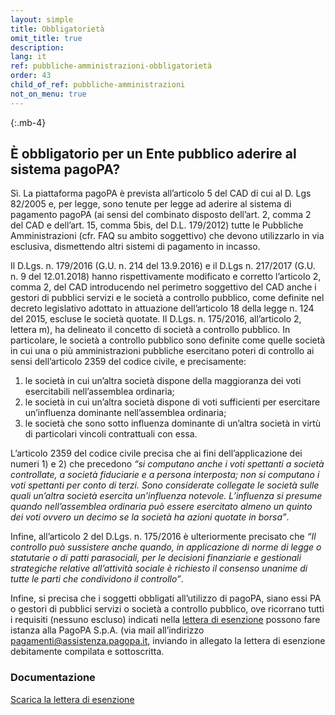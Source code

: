 ```yaml
---
layout: simple
title: Obbligatorietà
omit_title: true
description: 
lang: it
ref: pubbliche-amministrazioni-obbligatorietà
order: 43
child_of_ref: pubbliche-amministrazioni
not_on_menu: true
---
```


{:.mb-4}
## È obbligatorio per un Ente pubblico aderire al sistema pagoPA?

Sì. La piattaforma pagoPA è prevista all’articolo 5 del CAD di cui al D. Lgs 82/2005 e, per legge, sono tenute per legge ad aderire al sistema di pagamento pagoPA (ai sensi del combinato disposto dell’art. 2, comma 2 del CAD e dell’art. 15, comma 5bis, del D.L. 179/2012) tutte le Pubbliche Amministrazioni (cfr. FAQ su ambito soggettivo) che devono utilizzarlo in via esclusiva, dismettendo altri sistemi di pagamento in incasso.

Il D.Lgs. n. 179/2016 (G.U. n. 214 del 13.9.2016) e il D.Lgs n. 217/2017 (G.U. n. 9 del 12.01.2018) hanno rispettivamente modificato e corretto l’articolo 2, comma 2, del CAD introducendo nel perimetro soggettivo del CAD anche i gestori di pubblici servizi e le società a controllo pubblico, come definite nel decreto legislativo adottato in attuazione dell’articolo 18 della legge n. 124 del 2015, escluse le società quotate. Il D.Lgs. n. 175/2016, all’articolo 2, lettera m), ha delineato il concetto di società a controllo pubblico. In particolare, le società a controllo pubblico sono definite come quelle società in cui una o più amministrazioni pubbliche esercitano poteri di controllo ai sensi dell’articolo 2359 del codice civile, e precisamente:
1. le società in cui un’altra società dispone della maggioranza dei voti esercitabili nell’assemblea ordinaria;
2. le società in cui un’altra società dispone di voti sufficienti per esercitare un’influenza dominante nell’assemblea ordinaria;
3. le società che sono sotto influenza dominante di un’altra società in virtù di particolari vincoli contrattuali con essa.

L’articolo 2359 del codice civile precisa che ai fini dell’applicazione dei numeri 1) e 2) che precedono _“si computano anche i voti spettanti a società controllate, a società fiduciarie e a persona interposta; non si computano i voti spettanti per conto di terzi. Sono considerate collegate le società sulle quali un’altra società esercita un’influenza notevole. L’influenza si presume quando nell’assemblea ordinaria può essere esercitato almeno un quinto dei voti ovvero un decimo se la società ha azioni quotate in borsa”_.

Infine, all’articolo 2 del D.Lgs. n. 175/2016 è ulteriormente precisato che _“Il controllo può sussistere anche quando, in applicazione di norme di legge o statutarie o di patti parasociali, per le decisioni finanziarie e gestionali strategiche relative all’attività sociale è richiesto il consenso unanime di tutte le parti che condividono il controllo”_.

Infine, si precisa che i soggetti obbligati all’utilizzo di pagoPA, siano essi PA o gestori di pubblici servizi o società a controllo pubblico, ove ricorrano tutti i requisiti (nessuno escluso) indicati nella [lettera di esenzione](/it/pubbliche-amministrazioni/lettera-esenzione.rtf) possono fare istanza alla PagoPA S.p.A. (via mail all’indirizzo [pagamenti@assistenza.pagopa.it](mailto:pagamenti@assistenza.pagopa.it), inviando in allegato la lettera di esenzione debitamente compilata e sottoscritta.


### Documentazione

[Scarica la lettera di esenzione](/it/pubbliche-amministrazioni/lettera-esenzione.rtf)